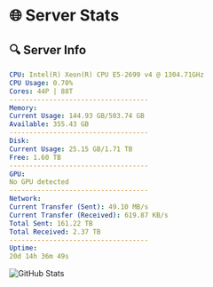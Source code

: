 # 🌐 Server Stats
## 🔍 Server Info
```yaml
CPU: Intel(R) Xeon(R) CPU E5-2699 v4 @ 1304.71GHz
CPU Usage: 0.70%
Cores: 44P | 88T
-----------------------------------
Memory:
Current Usage: 144.93 GB/503.74 GB
Available: 355.43 GB
-----------------------------------
Disk:
Current Usage: 25.15 GB/1.71 TB
Free: 1.60 TB
-----------------------------------
GPU:
No GPU detected
-----------------------------------
Network:
Current Transfer (Sent): 49.10 MB/s
Current Transfer (Received): 619.87 KB/s
Total Sent: 161.22 TB
Total Received: 2.37 TB
-----------------------------------
Uptime:
20d 14h 36m 49s
```
![GitHub Stats](https://img.shields.io/badge/Updated-2025-02-28_13:20:07-blue)